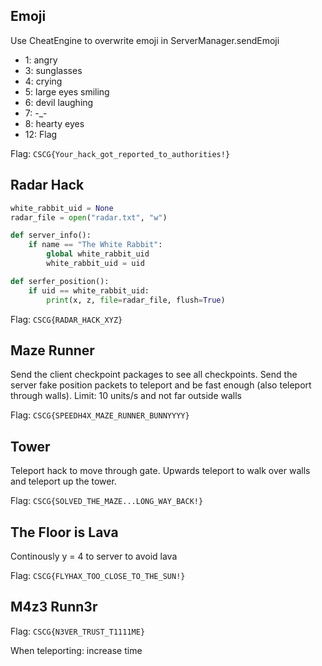 ## Emoji

Use CheatEngine to overwrite emoji in ServerManager.sendEmoji

- 1: angry
- 3: sunglasses
- 4: crying
- 5: large eyes smiling
- 6: devil laughing
- 7: -_-
- 8: hearty eyes
- 12: Flag

Flag: `CSCG{Your_hack_got_reported_to_authorities!}`


## Radar Hack

```python
white_rabbit_uid = None
radar_file = open("radar.txt", "w")

def server_info():
    if name == "The White Rabbit":
        global white_rabbit_uid
        white_rabbit_uid = uid

def serfer_position():
    if uid == white_rabbit_uid:
        print(x, z, file=radar_file, flush=True)
```

Flag: `CSCG{RADAR_HACK_XYZ}`


## Maze Runner

Send the client checkpoint packages to see all checkpoints.
Send the server fake position packets to teleport and be fast enough (also teleport through walls).
Limit: 10 units/s and not far outside walls

Flag: `CSCG{SPEEDH4X_MAZE_RUNNER_BUNNYYYY}`


## Tower

Teleport hack to move through gate. Upwards teleport to walk over walls and teleport up the tower.

Flag: `CSCG{SOLVED_THE_MAZE...LONG_WAY_BACK!}`


## The Floor is Lava

Continously y = 4 to server to avoid lava

Flag: `CSCG{FLYHAX_TOO_CLOSE_TO_THE_SUN!}`


## M4z3 Runn3r

Flag: `CSCG{N3VER_TRUST_T1111ME}`

When teleporting: increase time
